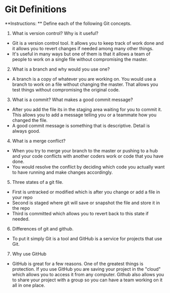 # Git Definitions

**Instructions: ** Define each of the following Git concepts.

1. What is version control?  Why is it useful?
 * Git is a version control tool. It allows you to keep track of work done and it allows you to revert changes if needed among many other things.
 * It's useful in many ways but one of them is that it allows a team of people to work on a single file without compromising the master.
2. What is a branch and why would you use one?
 * A branch is a copy of whatever you are working on. You would use a branch to work on a file without changing the master. That allows you test things without compromising the original code.
3. What is a commit? What makes a good commit message?
 * After you add the file its in the staging area waiting for you to commit it. This allows you to add a message telling you or a teammate how you changed the file.
 * A good commit message is something that is descriptive. Detail is always good.
4. What is a merge conflict?
 * When you try to merge your branch to the master or pushing to a hub and your code conflicts with another coders work or code that you have done.
 * You would resolve the conflict by deciding which code you actually want to have running and make changes accordingly.
5. Three states of a git file.
 * First is untracked or modified which is after you change or add a file in your repo
 * Second is staged where git will save or snapshot the file and store it in the repo
 * Third is committed which allows you to revert back to this state if needed.
6. Differences of git and github.
 * To put it simply Git is a tool and GitHub is a service for projects that use Git.
7. Why use GitHub
 * GitHub is great for a few reasons. One of the greatest things is protection. If you use GitHub you are saving your project in the "cloud" which allows you to access it from any computer. Github also allows you to share your project with a group so you can have a team working on it all in one place.